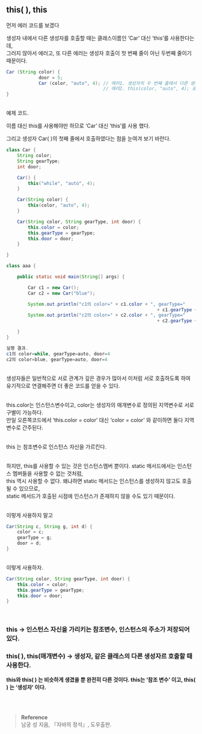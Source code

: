 ## this( ), this

먼저 에러 코드를 보겠다

생성자 내에서 다른 생성자를 호출할 때는 클래스이름인 ‘Car’ 대신 ‘this’를 사용한다는데, <br/>그러지 않아서 에러고, 또 다른 에러는 생성자 호출이 첫 번째 줄이 아닌 두번째 줄이기 때문이다.

```java
Car (String color) {
			door = 5;
			Car (color, "auto", 4); // 에러1. 생성자의 두 번째 줄에서 다른 생성자 호출
									// 에러2. this(color, "auto", 4); 로 해야한다.
}
```

<br/>예제 코드.

이름 대신 this를 사용해야만 하므로 ‘Car’ 대신 ‘this’를 사용 했다.

그리고 생성자 Car( )의 첫째 줄에서 호출하였다는 점을 눈여겨 보기 바란다.

```java
class Car {
    String color;
    String gearType;
    int door;

    Car() {
        this("while", "auto", 4);
    }

    Car(String color) {
        this(color, "auto", 4);
    }

    Car(String color, String gearType, int door) {
        this.color = color;
        this.gearType = gearType;
        this.door = door;
    }

}

class aaa {

    public static void main(String[] args) {

        Car c1 = new Car();
        Car c2 = new Car("blue");

        System.out.println("c1의 color=" + c1.color + ", gearType=" 
														+ c1.gearType + ", door=" + c1.door);
        System.out.println("c2의 color=" + c2.color + ", gearType=" 
														+ c2.gearType + ", door=" + c2.door);

    }
}

실행 결과.
c1의 color=while, gearType=auto, door=4
c2의 color=blue, gearType=auto, door=4
```

<br/>생성자들은 일반적으로 서로 관계가 깊은 경우가 많아서 이처럼 서로 호출하도록 하여 <br/>유기적으로 연결해주면 더 좋은 코드를 얻을 수 있다.

<br/>this.color는 인스턴스변수이고, color는 생성자의 매개변수로 정의된 지역변수로 서로 구별이 가능하다. <br/>만일 오른쪽코드에서 ‘this.color = color’ 대신 ‘color = color’ 와 같이하면 둘다 지역변수로 간주된다. 

<br/>this 는 참조변수로 인스턴스 자신을 가르킨다.

<br/>하지만, this를 사용할 수 있는 것은 인스턴스멤버 뿐이다. static 메서드에서는 인스턴스 멤버들을 사용할 수 없는 것처럼, <br/>this 역시 사용할 수 없다. 왜냐하면 static 메서드는 인스턴스를 생성하지 않고도 호출될 수 있으므로,<br/> static 메서드가 호출된 시점에 인스턴스가 존재하지 않을 수도 있기 때문이다.

<br/>이렇게 사용하지 말고

```java
Car(String c, String g, int d) {
    color = c;
    gearType = g;
    door = d;
}
```

<br/>이렇게 사용하자.

```java
Car(String color, String gearType, int door) {
    this.color = color;
    this.gearType = gearType;
    this.door = door;
}
```

<br/>

### **this → 인스턴스 자신을 가리키는 참조변수, 인스턴스의 주소가 저장되어 있다.**

### **this( ), this(매개변수) → 생성자, 같은 클래스의 다른 생성자르 호출할 때 사용한다.**

**this와 this( ) 는 비슷하게 생겼을 뿐 완전히 다른 것이다. this는 ‘참조 변수’ 이고, this( ) 는 ‘생성자’ 이다.**



<br/><br/>

>**Reference**
><br/>남궁 성 지음, 『자바의 정석』, 도우출판.